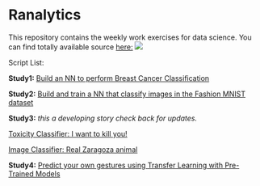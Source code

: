 # Ranalytics
This repository contains the weekly work exercises for data science.
You can find totally available source [here:](https://therbootcamp.github.io/)
![](https://i.pinimg.com/originals/91/d4/a0/91d4a0d69c1377daea08f53751faa349.jpg)


Script List:

**Study1:**
[Build an NN to perform Breast Cancer Classification](https://carlosug.github.io/TensorflowinBrowser/src/study1/wdbc_exercise.html)

**Study2:**
[Build and train a NN that classify images in the Fashion MNIST dataset](https://carlosug.github.io/TensorflowinBrowser/src/study2/fashion-mnist.html)

**Study3:** _this a developing story check back for updates._

[Toxicity Classifier: I want to kill you!](https://carlosug.github.io/TensorflowinBrowser/src/study3/3.1/toxicity.html)

[Image Classifier: Real Zaragoza animal](https://carlosug.github.io/TensorflowinBrowser/src/study3/3.2/mobilenet.html)

**Study4:**
[Predict your own gestures using Transfer Learning with Pre-Trained Models](https://carlosug.github.io/TensorflowinBrowser/src/study4/rpsls.html)

